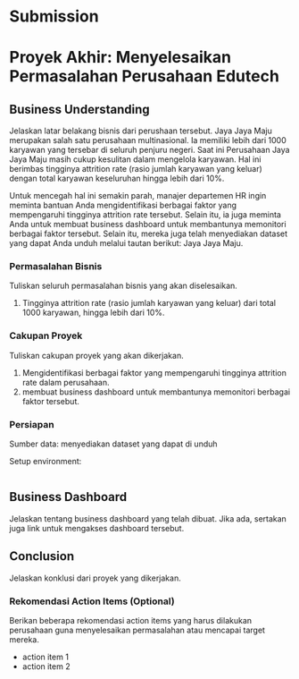 # Submission
# Proyek Akhir: Menyelesaikan Permasalahan Perusahaan Edutech

## Business Understanding

Jelaskan latar belakang bisnis dari perushaan tersebut.
Jaya Jaya Maju merupakan salah satu perusahaan multinasional. Ia memiliki lebih dari 1000 karyawan yang tersebar di seluruh penjuru negeri. 
Saat ini Perusahaan Jaya Jaya Maju masih cukup kesulitan dalam mengelola karyawan. Hal ini berimbas tingginya attrition rate (rasio jumlah karyawan yang keluar) dengan total karyawan keseluruhan hingga lebih dari 10%.

Untuk mencegah hal ini semakin parah, manajer departemen HR ingin meminta bantuan Anda mengidentifikasi berbagai faktor yang mempengaruhi tingginya attrition rate tersebut. Selain itu, ia juga meminta Anda untuk membuat business dashboard untuk membantunya memonitori berbagai faktor tersebut. Selain itu, mereka juga telah menyediakan dataset yang dapat Anda unduh melalui tautan berikut: Jaya Jaya Maju.


### Permasalahan Bisnis

Tuliskan seluruh permasalahan bisnis yang akan diselesaikan.
1. Tingginya attrition rate (rasio jumlah karyawan yang keluar) dari total 1000 karyawan, hingga lebih dari 10%.
   
### Cakupan Proyek

Tuliskan cakupan proyek yang akan dikerjakan.
1. Mengidentifikasi berbagai faktor yang mempengaruhi tingginya attrition rate dalam perusahaan.
2. membuat business dashboard untuk membantunya memonitori berbagai faktor tersebut.
   
### Persiapan

Sumber data: menyediakan dataset yang dapat di unduh

Setup environment:

```

```

## Business Dashboard

Jelaskan tentang business dashboard yang telah dibuat. Jika ada, sertakan juga link untuk mengakses dashboard tersebut.

## Conclusion

Jelaskan konklusi dari proyek yang dikerjakan.

### Rekomendasi Action Items (Optional)

Berikan beberapa rekomendasi action items yang harus dilakukan perusahaan guna menyelesaikan permasalahan atau mencapai target mereka.

- action item 1
- action item 2
